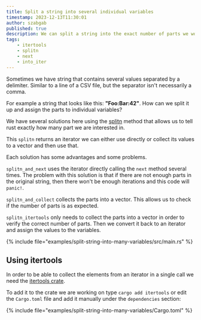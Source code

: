 ```yaml
---
title: Split a string into several individual variables
timestamp: 2023-12-13T11:30:01
author: szabgab
published: true
description: We can split a string into the exact number of parts we would like to have.
tags:
    - itertools
    - splitn
    - next
    - into_iter
---
```


Sometimes we have string that contains several values separated by a delimiter. Similar to a line of a CSV file, but the separator isn't necessarily a comma.

For example a string that looks like this: **"Foo:Bar:42"**. How can we split it up and assign the parts to individual variables?

We have several solutions here using the [splitn](https://doc.rust-lang.org/std/primitive.str.html#method.splitn) method that allows us to tell rust exactly how many part we are interested in.

This `splitn` returns an iterator we can either use directly or collect its values to a vector and then use that.

Each solution has some advantages and some problems.

`splitn_and_next` uses the iterator directly calling the `next` method several times. The problem with this solution is that if there are not enough parts in the original string,
then there won't be enough iterations and this code will `panic!`.

`splitn_and_collect` collects the parts into a vector. This allows us to check if the number of parts is as expected.

`splitn_itertools` only needs to collect the parts into a vector in order to verify the correct number of parts.
Then we convert it back to an iterator and assign the values to the variables.


{% include file="examples/split-string-into-many-variables/src/main.rs" %}


## Using itertools

In order to be able to collect the elements from an iterator in a single call we need the [itertools crate](https://crates.io/crates/itertools).

To add it to the crate we are working on type `cargo add itertools` or edit the `Cargo.toml` file and add it manually under the `dependencies` section:


{% include file="examples/split-string-into-many-variables/Cargo.toml" %}

